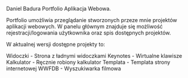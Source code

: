 Daniel Badura Portfolio Aplikacja Webowa. 

Portfolio umożliwia przeglądanie stworzonych przeze mnie projektów aplikacji webowych. 
W panelu głównym znajduje się możliwość rejestracji/logowania użytkownika oraz spis dostępnych projektów. 

W aktualnej wersji dostępne projekty to:

Widoczki - Strona z ładnymi widoczkami
Keynotes - Wirtualne klawisze
Kalkulator - Ręcznie robiony kalkulator
Templata - Templata strony internetowej
WWFDB - Wyszukiwarka filmowa